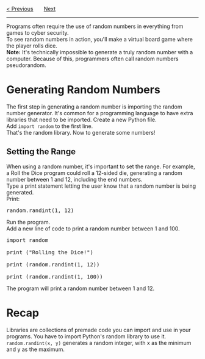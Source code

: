 <a href="/v3/Python-Intro/Conditionals.md">&lt; Previous</a>
&nbsp;&nbsp;&nbsp;&nbsp;&nbsp;
<a href="/v3/Loops-and-Functions/While-Loops.md">Next </a>
<hr>
Programs often require the use of random numbers in everything from games to cyber security.
<br>
To see random numbers in action, you'll make a virtual board game where the player rolls dice.
<br>
<b>Note:</b> It's technically impossible to generate a truly random number with a computer. Because of this, programmers often call random numbers pseudorandom.
<h1>Generating Random Numbers</h1>
The first step in generating a random number is importing the random number generator. It's common for a programming language to have extra libraries that need to be imported.
Create a new Python file.
<br>
Add <code>import random</code> to the first line.
<br>
That's the random library. Now to generate some numbers!
<h2>Setting the Range</h2>
When using a random number, it's important to set the range. For example, a Roll the Dice program could roll a 12-sided die, generating a random number between 1 and 12, including the end numbers.
<br>
Type a print statement letting the user know that a random number is being generated.
<br>
Print:
<pre>random.randint(1, 12)</pre>
Run the program.
<br>
Add a new line of code to print a random number between 1 and 100.
<pre>
import random<br>
print ("Rolling the Dice!")<br>
print (random.randint(1, 12))<br>
print (random.randint(1, 100))
</pre>
The program will print a random number between 1 and 12.
<h1>Recap</h1>
Libraries are collections of premade code you can import and use in your programs. You have to import Python's random library to use it. <code>random.randint(x, y)</code> generates a random integer, with x as the minimum and y as the maximum.
